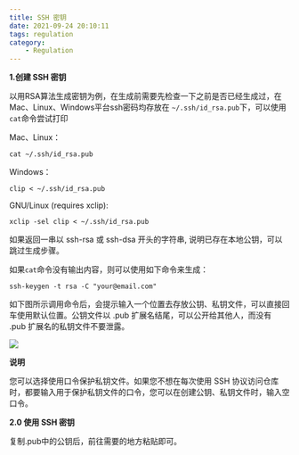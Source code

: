 ```yaml
---
title: SSH 密钥
date: 2021-09-24 20:10:11
tags: regulation
category: 
    - Regulation
---
```


**1.创建 SSH 密钥**

以用RSA算法生成密钥为例，在生成前需要先检查一下之前是否已经生成过，在Mac、Linux、Windows平台ssh密码均存放在 `~/.ssh/id_rsa.pub`下，可以使用`cat`命令尝试打印

Mac、Linux：
```shell
cat ~/.ssh/id_rsa.pub
```

Windows：

```shell
clip < ~/.ssh/id_rsa.pub
```

GNU/Linux (requires xclip):
```shell
xclip -sel clip < ~/.ssh/id_rsa.pub
```

如果返回一串以 ssh-rsa 或 ssh-dsa 开头的字符串, 说明已存在本地公钥，可以跳过生成步骤。

如果`cat`命令没有输出内容，则可以使用如下命令来生成：

```shell
ssh-keygen -t rsa -C "your@email.com"
```

如下图所示调用命令后，会提示输入一个位置去存放公钥、私钥文件，可以直接回车使用默认位置。公钥文件以 .pub 扩展名结尾，可以公开给其他人，而没有 .pub 扩展名的私钥文件不要泄露。

![](https://i.loli.net/2021/09/24/U71pewlOXNdYxsy.jpg)

**说明**

您可以选择使用口令保护私钥文件。如果您不想在每次使用 SSH 协议访问仓库时，都要输入用于保护私钥文件的口令，您可以在创建公钥、私钥文件时，输入空口令。


**2.0 使用 SSH 密钥**

复制.pub中的公钥后，前往需要的地方粘贴即可。